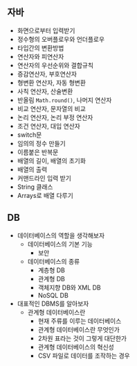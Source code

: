 ## 자바
* 화면으로부터 입력받기
* 정수형의 오버플로우와 언더플로우
* 타입간의 변환방법
* 연산자와 피연산자
* 연산자의 우선순위와 결합규칙
* 증감연산자, 부호연산자
* 형변환 연산자, 자동 형변환
* 사칙 연산자, 산술변환
* 반올림 `Math.round()`, 나머지 연산자
* 비교 연산자, 문자열의 비교
* 논리 연산자, 논리 부정 연산자
* 조건 연산자, 대입 연산자
* switch문
* 임의의 정수 만들기
* 이름붙은 반복문
* 배열의 길이, 배열의 초기화
* 배열의 출력
* 커맨드라인 입력 받기
* String 클래스
* Arrays로 배열 다루기

## DB
* 데이터베이스의 역할을 생각해보자
  * 데이터베이스의 기본 기능
    * 보안
  * 데이터베이스의 종류
    * 계층형 DB
    * 관계형 DB
    * 객체지향 DB와 XML DB
    * NoSQL DB
* 대표적인 DBMS를 알아보자
  * 관계형 데이터베이스란
    * 현재 주류를 이루는 데이터베이스
    * 관계형 데이터베이스란 무엇인가
    * 2차원 표라는 것이 그렇게 대단한가
    * 관계형 데이터베이스의 혁신성
    * CSV 파일로 데이터를 조작하는 경우
